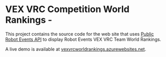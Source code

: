 ﻿VEX VRC Competition World Rankings - 
==================================

This project contains the source code for the web site that uses  [Public Robot Events API](https://www.robotevents.com/api/v2) 
to display Robot Events VEX VRC Team World Rankings.

A live demo is available at [vexvrcworldrankings.azurewebsites.net](https://vexvrcworldrankings.azurewebsites.net/).

